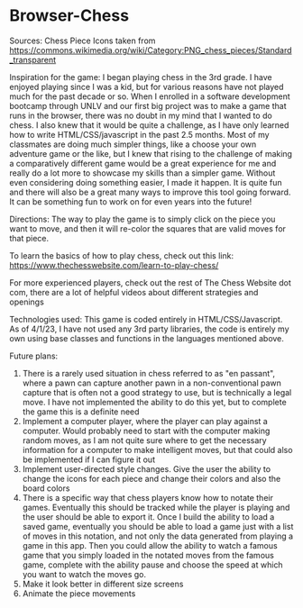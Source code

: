 # Browser-Chess

Sources:
Chess Piece Icons taken from https://commons.wikimedia.org/wiki/Category:PNG_chess_pieces/Standard_transparent





Inspiration for the game:
I began playing chess in the 3rd grade. I have enjoyed playing since I was a kid, but for various reasons have not played much for the past decade or so. When I enrolled in a software development bootcamp through UNLV and our first big project was to make a game that runs in the browser, there was no doubt in my mind that I wanted to do chess. I also knew that it would be quite a challenge, as I have only learned how to write HTML/CSS/javascript in the past 2.5 months. Most of my classmates are doing much simpler things, like a choose your own adventure game or the like, but I knew that rising to the challenge of making a comparatively different game would be a great experience for me and really do a lot more to showcase my skills than a simpler game. Without even considering doing something easier, I made it happen. It is quite fun and there will also be a great many ways to improve this tool going forward. It can be something fun to work on for even years into the future!






Directions:
The way to play the game is to simply click on the piece you want to move, and then it will re-color the squares that are valid moves for that piece. 

To learn the basics of how to play chess, check out this link: https://www.thechesswebsite.com/learn-to-play-chess/

For more experienced players, check out the rest of The Chess Website dot com, there are a lot of helpful videos about different strategies and openings





Technologies used:
This game is coded entirely in HTML/CSS/Javascript. As of 4/1/23, I have not used any 3rd party libraries, the code is entirely my own using base classes and functions in the languages mentioned above.





Future plans:
1) There is a rarely used situation in chess referred to as "en passant", where a pawn can capture another pawn in a non-conventional pawn capture that is often not a good strategy to use, but is technically a legal move. I have not implemented the ability to do this yet, but to complete the game this is a definite need
2) Implement a computer player, where the player can play against a computer. Would probably need to start with the computer making random moves, as I am not quite sure where to get the necessary information for a computer to make intelligent moves, but that could also be implemented if I can figure it out
3) Implement user-directed style changes. Give the user the ability to change the icons for each piece and change their colors and also the board colors
4) There is a specific way that chess players know how to notate their games. Eventually this should be tracked while the player is playing and the user should be able to export it. Once I build the ability to load a saved game, eventually you should be able to load a game just with a list of moves in this notation, and not only the data generated from playing a game in this app. Then you could allow the ability to watch a famous game that you simply loaded in the notated moves from the famous game, complete with the ability pause and choose the speed at which you want to watch the moves go.
5) Make it look better in different size screens
6) Animate the piece movements
